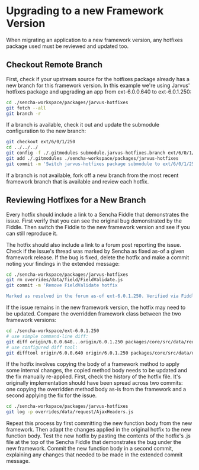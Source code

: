 # Upgrading to a new Framework Version

When migrating an application to a new framework version, any hotfixes package used must be reviewed and updated too.

## Checkout Remote Branch

First, check if your upstream source for the hotfixes package already has a new branch for this framework version. In this example we're using Jarvus' hotfixes package and upgrading an app from ext-6.0.0.640 to ext-6.0.1.250:

```bash
cd ./sencha-workspace/packages/jarvus-hotfixes
git fetch --all
git branch -r
```

If a branch is available, check it out and update the submodule configuration to the new branch:

```bash
git checkout ext/6/0/1/250
cd ../../../
git config -f ./.gitmodules submodule.jarvus-hotfixes.branch ext/6/0/1/250
git add ./.gitmodules ./sencha-workspace/packages/jarvus-hotfixes
git commit -m 'Switch jarvus-hotfixes package submodule to ext/6/0/1/250 branch'
```

If a branch is not available, fork off a new branch from the most recent framework branch that is available and review each hotfix.

## Reviewing Hotfixes for a New Branch

Every hotfix should include a link to a Sencha Fiddle that demonstrates the issue. First verify that you can see the original bug demonstrated by the Fiddle. Then switch the Fiddle to the new framework version and see if you can still reproduce it.

The hotfix should also include a link to a forum post reporting the issue. Check if the issue's thread was marked by Sencha as fixed as-of a given framework release. If the bug is fixed, delete the hotfix and make a commit noting your findings in the extended message:

```bash
cd ./sencha-workspace/packages/jarvus-hotfixes
git rm overrides/data/field/FieldValidate.js
git commit -m 'Remove FieldValidate hotfix

Marked as resolved in the forum as-of ext-6.0.1.250. Verified via Fiddle'
```

If the issue remains in the new framework version, the hotfix may need to be updated. Compare the overridden framework class between the two framework versions:

```bash
cd ./sencha-workspace/ext-6.0.1.250
# use simple command-line diff:
git diff origin/6.0.0.640...origin/6.0.1.250 packages/core/src/data/request/Ajax.js
# use configured diff tool:
git difftool origin/6.0.0.640 origin/6.0.1.250 packages/core/src/data/request/Ajax.js
```

If the hotfix involves copying the body of a framework method to apply some internal changes, the copied method body needs to be updated and the fix manually re-applied. First, check the history of the hotfix file. It's originally implementation should have been spread across two commits: one copying the overridden method body as-is from the framework and a second applying the fix for the issue.

```bash
cd ./sencha-workspace/packages/jarvus-hotfixes
git log -p overrides/data/request/AjaxHeaders.js
```

Repeat this process by first committing the new function body from the new framework. Then adapt the changes applied in the original hotfix to the new function body. Test the new hotfix by pasting the contents of the hotfix's .js file at the top of the Sencha Fiddle that demonstrates the bug under the new framework. Commit the new function body in a second commit, explaining any changes that needed to be made in the extended commit message.
